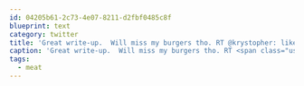 ```yaml
---
id: 04205b61-2c73-4e07-8211-d2fbf0485c8f
blueprint: text
category: twitter
title: 'Great write-up.  Will miss my burgers tho. RT @krystopher: like or hate #meat this is an interesting argument: http://tinyurl.com/35bpald'
caption: 'Great write-up.  Will miss my burgers tho. RT <span class="username username_linked">@<a href="https://twitter.com/krystopher" title="Kris Loranger">krystopher</a></span>: like or hate <span class="hashtag hashtag_local">#<a href="http://tweettemp.darylchymko.ca/?tag=meat">meat</a> this is an interesting argument: http://tinyurl.com/35bpald'
tags:
  - meat
---
```

